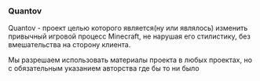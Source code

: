 ### Quantov
Quantov - проект целью которого является(ну или являлось) изменить привычный игровой процесс Minecraft, не нарушая его стилистику, без вмешательства на сторону клиента.

Мы разрешаем использовать материалы проекта в любых проектах, но с обязательным указанием авторства где бы то ни было
